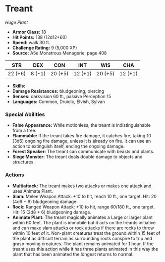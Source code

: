 # Treant

*Huge* *Plant*

- **Armor Class:** 18
- **Hit Points:** 138 (12d12+60)
- **Speed:** walk 30 ft.
- **Challenge Rating:** 9 (5,000 XP)
- **Source:** A5e Monstrous Menagerie, page 408

| STR | DEX | CON | INT | WIS | CHA |
| --- | --- | --- | --- | --- | --- |
| 22 (+6) | 8 (-1) | 20 (+5) | 12 (+1) | 20 (+5) | 12 (+1) |

- **Skills:** 
- **Damage Resistances:** bludgeoning, piercing
- **Senses:** darkvision 60 ft., passive Perception 15
- **Languages:** Common, Druidic, Elvish, Sylvan

### Special Abilities

- **False Appearance:** While motionless, the treant is indistinguishable from a tree.
- **Flammable:** If the treant takes fire damage, it catches fire, taking 10 (3d6) ongoing fire damage, unless it is already on fire. It can use an action to extinguish itself, ending the ongoing damage.
- **Forest Speaker:** The treant can communicate with beasts and plants.
- **Siege Monster:** The treant deals double damage to objects and structures.

### Actions

- **Multiattack:** The treant makes two attacks  or makes one attack and uses Animate Plant.
- **Slam:** Melee Weapon Attack: +10 to hit, reach 10 ft., one target. Hit: 20 (4d6 + 6) bludgeoning damage.
- **Rock:** Ranged Weapon Attack: +10 to hit, range 60/180 ft., one target. Hit: 15 (2d8 + 6) bludgeoning damage.
- **Animate Plant:** The treant magically animates a Large or larger plant within 60 feet. The plant is immobile  but it acts on the treants initiative and can make slam attacks  or rock attacks if there are rocks to throw within 10 feet of it. Non-plant creatures treat the ground within 15 feet of the plant as difficult terrain  as surrounding roots conspire to trip and grasp moving creatures. The plant remains animated for 1 hour. If the treant uses this action while it has three plants animated in this way  the plant that has been animated the longest returns to normal.


